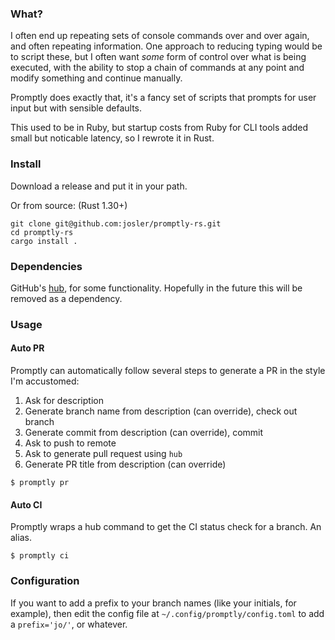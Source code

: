 ### What?

I often end up repeating sets of console commands over and over again, and often repeating information. One approach to reducing typing would be to script these, but I often want _some_ form of control over what is being executed, with the ability to stop a chain of commands at any point and modify something and continue manually.

Promptly does exactly that, it's a fancy set of scripts that prompts for user input but with sensible defaults.

This used to be in Ruby, but startup costs from Ruby for CLI tools added small but noticable latency, so I rewrote it in Rust.

### Install

Download a release and put it in your path.

Or from source: (Rust 1.30+)

```
git clone git@github.com:josler/promptly-rs.git
cd promptly-rs
cargo install .
```

### Dependencies

GitHub's [hub](https://github.com/github/hub), for some functionality. Hopefully in the future this will be removed as a dependency.

### Usage

#### Auto PR

Promptly can automatically follow several steps to generate a PR in the style I'm accustomed:

1. Ask for description
1. Generate branch name from description (can override), check out branch
1. Generate commit from description (can override), commit
1. Ask to push to remote
1. Ask to generate pull request using `hub`
1. Generate PR title from description (can override)

```
$ promptly pr
```

#### Auto CI

Promptly wraps a hub command to get the CI status check for a branch. An alias.

```
$ promptly ci
```

### Configuration

If you want to add a prefix to your branch names (like your initials, for example), then edit the config file at `~/.config/promptly/config.toml` to add a `prefix='jo/'`, or whatever.
